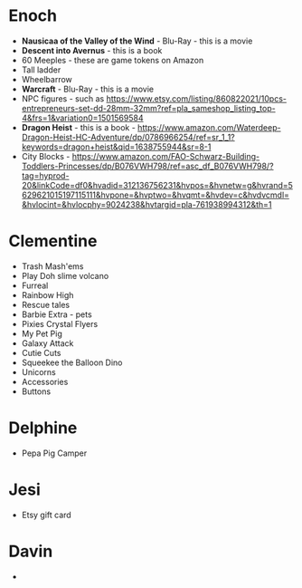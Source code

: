 # Enoch
- **Nausicaa of the Valley of the Wind** - Blu-Ray - this is a movie
- **Descent into Avernus** - this is a book
- 60 Meeples - these are game tokens on Amazon
- Tall ladder
- Wheelbarrow
- **Warcraft** - Blu-Ray - this is a movie
- NPC figures - such as https://www.etsy.com/listing/860822021/10pcs-entrepreneurs-set-dd-28mm-32mm?ref=pla_sameshop_listing_top-4&frs=1&variation0=1501569584
- **Dragon Heist** - this is a book - https://www.amazon.com/Waterdeep-Dragon-Heist-HC-Adventure/dp/0786966254/ref=sr_1_1?keywords=dragon+heist&qid=1638755944&sr=8-1
- City Blocks - https://www.amazon.com/FAO-Schwarz-Building-Toddlers-Princesses/dp/B076VWH798/ref=asc_df_B076VWH798/?tag=hyprod-20&linkCode=df0&hvadid=312136756231&hvpos=&hvnetw=g&hvrand=5629621015197115111&hvpone=&hvptwo=&hvqmt=&hvdev=c&hvdvcmdl=&hvlocint=&hvlocphy=9024238&hvtargid=pla-761938994312&th=1

# Clementine
- Trash Mash'ems
- Play Doh slime volcano
- Furreal
- Rainbow High
- Rescue tales
- Barbie Extra - pets
- Pixies Crystal Flyers
- My Pet Pig
- Galaxy Attack
- Cutie Cuts
- Squeekee the Balloon Dino
- Unicorns
- Accessories
- Buttons

# Delphine
- Pepa Pig Camper

# Jesi
- Etsy gift card

# Davin
- 
